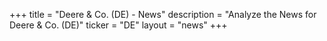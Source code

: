 +++
title = "Deere & Co. (DE) - News"
description = "Analyze the News for Deere & Co. (DE)"
ticker = "DE"
layout = "news"
+++

